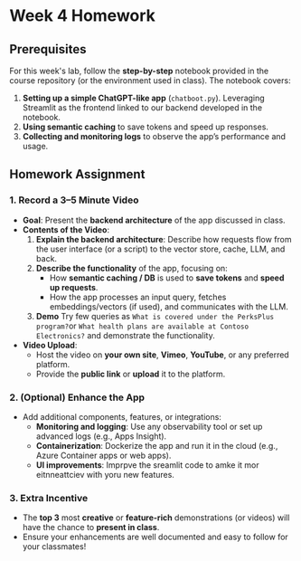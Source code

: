 # Week 4 Homework

## Prerequisites

For this week's lab, follow the **step-by-step** notebook provided in the course repository (or the environment used in class). The notebook covers:
1. **Setting up a simple ChatGPT-like app** (`chatboot.py`). Leveraging Streamlit as the frontend linked to our backend developed in the notebook.
2. **Using semantic caching** to save tokens and speed up responses.
3. **Collecting and monitoring logs** to observe the app’s performance and usage.

## Homework Assignment

### 1. Record a 3–5 Minute Video

- **Goal**: Present the **backend architecture** of the app discussed in class.
- **Contents of the Video**:
  1. **Explain the backend architecture**: Describe how requests flow from the user interface (or a script) to the vector store, cache, LLM, and back.
  2. **Describe the functionality** of the app, focusing on:
     - How **semantic caching / DB** is used to **save tokens** and **speed up requests**.
     - How the app processes an input query, fetches embeddings/vectors (if used), and communicates with the LLM.
  3. **Demo** Try few queries as `What is covered under the PerksPlus program?`or `What health plans are available at Contoso Electronics?` and demonstrate the functionality.
- **Video Upload**:
  - Host the video on **your own site**, **Vimeo**, **YouTube**, or any preferred platform.
  - Provide the **public link** or **upload** it to the platform.

### 2. (Optional) Enhance the App

- Add additional components, features, or integrations:
  - **Monitoring and logging**: Use any observability tool or set up advanced logs (e.g., Apps Insight).
  - **Containerization**: Dockerize the app and run it in the cloud (e.g., Azure Container apps or web apps).
  - **UI improvements**: Imprpve the sreamlit code to amke it mor eitnneattciev with yoru new features.

### 3. Extra Incentive

- The **top 3** most **creative** or **feature-rich** demonstrations (or videos) will have the chance to **present in class**.
- Ensure your enhancements are well documented and easy to follow for your classmates!